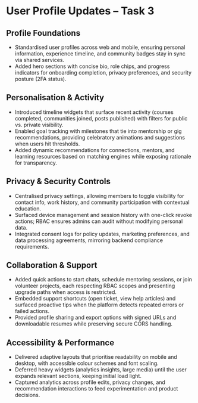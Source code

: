 # User Profile Updates – Task 3

## Profile Foundations
- Standardised user profiles across web and mobile, ensuring personal information, experience timeline, and community badges stay in sync via shared services.
- Added hero sections with concise bio, role chips, and progress indicators for onboarding completion, privacy preferences, and security posture (2FA status).

## Personalisation & Activity
- Introduced timeline widgets that surface recent activity (courses completed, communities joined, posts published) with filters for public vs. private visibility.
- Enabled goal tracking with milestones that tie into mentorship or gig recommendations, providing celebratory animations and suggestions when users hit thresholds.
- Added dynamic recommendations for connections, mentors, and learning resources based on matching engines while exposing rationale for transparency.

## Privacy & Security Controls
- Centralised privacy settings, allowing members to toggle visibility for contact info, work history, and community participation with contextual education.
- Surfaced device management and session history with one-click revoke actions; RBAC ensures admins can audit without modifying personal data.
- Integrated consent logs for policy updates, marketing preferences, and data processing agreements, mirroring backend compliance requirements.

## Collaboration & Support
- Added quick actions to start chats, schedule mentoring sessions, or join volunteer projects, each respecting RBAC scopes and presenting upgrade paths when access is restricted.
- Embedded support shortcuts (open ticket, view help articles) and surfaced proactive tips when the platform detects repeated errors or failed actions.
- Provided profile sharing and export options with signed URLs and downloadable resumes while preserving secure CORS handling.

## Accessibility & Performance
- Delivered adaptive layouts that prioritise readability on mobile and desktop, with accessible colour schemes and font scaling.
- Deferred heavy widgets (analytics insights, large media) until the user expands relevant sections, keeping initial load light.
- Captured analytics across profile edits, privacy changes, and recommendation interactions to feed experimentation and product decisions.
